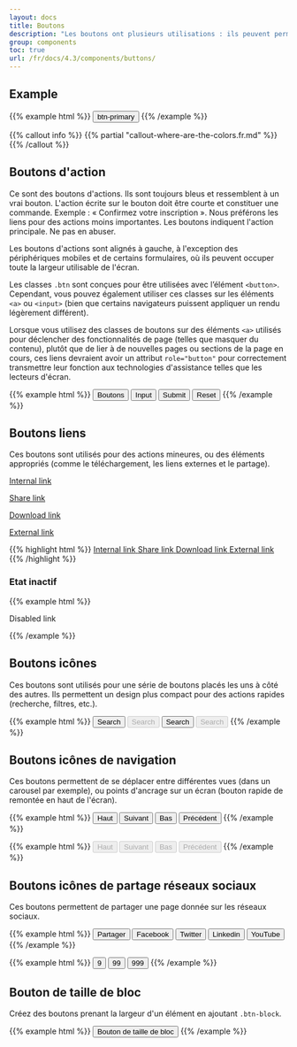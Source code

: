 ```yaml
---
layout: docs
title: Boutons
description: "Les boutons ont plusieurs utilisations : ils peuvent permettre à l'utilisateur de déclencher une action, répondre à une question posée dans une interface conversationnelle, activer ou désactiver un état, augmenter ou diminuer une valeur numérique, etc. A noter que les boutons de menu sont affichés dans la section des menus déroulants."
group: components
toc: true
url: /fr/docs/4.3/components/buttons/
---
```


## Example

{{% example html %}}
<button type="button" class="btn btn-primary">btn-primary</button>
{{% /example %}}

{{% callout info %}}
{{% partial "callout-where-are-the-colors.fr.md" %}}
{{% /callout %}}

## Boutons d'action

Ce sont des boutons d'actions. Ils sont toujours bleus et ressemblent à un vrai bouton. L'action écrite sur le bouton doit être courte et constituer une commande. Exemple : « Confirmez votre inscription ». Nous préférons les liens pour des actions moins importantes. Les boutons indiquent l'action principale. Ne pas en abuser.

Les boutons d'actions sont alignés à gauche, à l'exception des périphériques mobiles et de certains formulaires, où ils peuvent occuper toute la largeur utilisable de l'écran.

Les classes `.btn` sont conçues pour être utilisées avec l’élément `<button>`. Cependant, vous pouvez également utiliser ces classes sur les éléments `<a>` ou `<input>` (bien que certains navigateurs puissent appliquer un rendu légèrement différent).

Lorsque vous utilisez des classes de boutons sur des éléments `<a>` utilisés pour déclencher des fonctionnalités de page (telles que masquer du contenu), plutôt que de lier à de nouvelles pages ou sections de la page en cours, ces liens devraient avoir un attribut `role="button"` pour correctement transmettre leur fonction aux technologies d'assistance telles que les lecteurs d'écran.

{{% example html %}}
<button class="btn btn-primary" type="submit">Boutons</button>
<input class="btn btn-primary" type="button" value="Input">
<input class="btn btn-primary" type="submit" value="Submit">
<input class="btn btn-primary" type="reset" value="Reset">
{{% /example %}}

## Boutons liens

Ces boutons sont utilisés pour des actions mineures, ou des éléments appropriés (comme le téléchargement, les liens externes et le partage).

<p><a href="#" class="btn btn-link"><span>Internal link</span> <i class="icons-arrow-next icons-size-x75 ml-2" aria-hidden="true"></i></a></p>
<p><a href="#" class="btn btn-link"><span>Share link</span> <i class="icons-share icons-size-x75 ml-2" aria-hidden="true"></i></a></p>
<p><a href="#" class="btn btn-link"><span>Download link</span> <i class="icons-download icons-size-x75 ml-2" aria-hidden="true"></i></a></p>
<p><a href="#" class="btn btn-link"><span>External link</span> <i class="icons-external-link icons-size-x75 ml-2" aria-hidden="true"></i></a></p>

{{% highlight html %}}
<a href="#" class="btn btn-link"><span>Internal link</span> <i class="icons-arrow-next icons-size-x75 ml-2" aria-hidden="true"></i></a>
<a href="#" class="btn btn-link"><span>Share link</span> <i class="icons-share icons-size-x75 ml-2" aria-hidden="true"></i></a>
<a href="#" class="btn btn-link"><span>Download link</span> <i class="icons-download icons-size-x75 ml-2" aria-hidden="true"></i></a>
<a href="#" class="btn btn-link"><span>External link</span> <i class="icons-external-link icons-size-x75 ml-2" aria-hidden="true"></i></a>
{{% /highlight %}}

### Etat inactif

{{% example html %}}
<p><span class="btn btn-link disabled"><span>Disabled link</span> <i class="icons-share icons-size-x75 ml-2" aria-hidden="true"></i></span></p>
{{% /example %}}

## Boutons icônes

Ces boutons sont utilisés pour une série de boutons placés les uns à côté des autres. Ils permettent un design plus compact pour des actions rapides (recherche, filtres, etc.).

{{% example html %}}
<button type="button" class="btn btn-only-icon btn-primary">
  <span class="sr-only">Search</span>
  <i class="icons-search" aria-hidden="true"></i>
</button>
<button type="button" class="btn btn-only-icon btn-primary" disabled>
  <span class="sr-only">Search</span>
  <i class="icons-search" aria-hidden="true"></i>
</button>
<button type="button" class="btn btn-only-icon btn-white">
  <span class="sr-only">Search</span>
  <i class="icons-search" aria-hidden="true"></i>
</button>
<button type="button" class="btn btn-only-icon btn-white" disabled>
  <span class="sr-only">Search</span>
  <i class="icons-search" aria-hidden="true"></i>
</button>
{{% /example %}}

## Boutons icônes de navigation

Ces boutons permettent de se déplacer entre différentes vues (dans un carousel par exemple), ou points d'ancrage sur un écran (bouton rapide de remontée en haut de l'écran).

{{% example html %}}
<button type="button" class="btn-rounded btn-rounded-white box-shadow"><span class="sr-only">Haut</span><i class="icons-arrow-up" aria-hidden="true"></i></button>
<button type="button" class="btn-rounded btn-rounded-white box-shadow"><span class="sr-only">Suivant</span><i class="icons-arrow-next" aria-hidden="true"></i></button>
<button type="button" class="btn-rounded btn-rounded-white box-shadow"><span class="sr-only">Bas</span><i class="icons-arrow-down" aria-hidden="true"></i></button>
<button type="button" class="btn-rounded btn-rounded-white box-shadow"><span class="sr-only">Précédent</span><i class="icons-arrow-prev" aria-hidden="true"></i></button>
{{% /example %}}

{{% example html %}}
<button type="button" class="btn-rounded btn-rounded-white box-shadow" disabled><span class="sr-only">Haut</span><i class="icons-arrow-up" aria-hidden="true"></i></button>
<button type="button" class="btn-rounded btn-rounded-white box-shadow" disabled><span class="sr-only">Suivant</span><i class="icons-arrow-next" aria-hidden="true"></i></button>
<button type="button" class="btn-rounded btn-rounded-white box-shadow" disabled><span class="sr-only">Bas</span><i class="icons-arrow-down" aria-hidden="true"></i></button>
<button type="button" class="btn-rounded btn-rounded-white box-shadow" disabled><span class="sr-only">Précédent</span><i class="icons-arrow-prev" aria-hidden="true"></i></button>
{{% /example %}}

## Boutons icônes de partage réseaux sociaux

Ces boutons permettent de partager une page donnée sur les réseaux sociaux.

{{% example html %}}
<button type="button" class="btn-rounded btn-rounded-primary"><span class="sr-only">Partager</span><i class="icons-share" aria-hidden="true"></i></button>
<button type="button" class="btn-rounded btn-rounded-facebook"><span class="sr-only">Facebook</span><i class="icons-facebook" aria-hidden="true"></i></button>
<button type="button" class="btn-rounded btn-rounded-twitter"><span class="sr-only">Twitter</span><i class="icons-twitter" aria-hidden="true"></i></button>
<button type="button" class="btn-rounded btn-rounded-linkedin"><span class="sr-only">Linkedin</span><i class="icons-linkedin" aria-hidden="true"></i></button>
<button type="button" class="btn-rounded btn-rounded-instagram"><span class="sr-only">YouTube</span><i class="icons-instagram" aria-hidden="true"></i></button>
{{% /example %}}

{{% example html %}}
<button type="button" class="btn-rounded btn-rounded-gray">9</button>
<button type="button" class="btn-rounded btn-rounded-gray">99</button>
<button type="button" class="btn-rounded btn-rounded-gray">999</button>
{{% /example %}}

## Bouton de taille de bloc

Créez des boutons prenant la largeur d'un élément en ajoutant `.btn-block`.

{{% example html %}}
<button type="button" class="btn btn-primary btn-block">Bouton de taille de bloc</button>
{{% /example %}}
